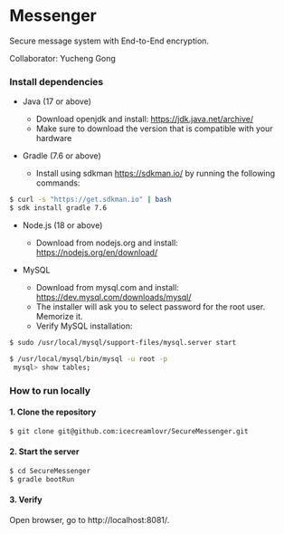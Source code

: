 # Messenger

Secure message system with End-to-End encryption.

Collaborator: Yucheng Gong
### Install dependencies

- Java (17 or above)
  - Download openjdk and install: https://jdk.java.net/archive/
  - Make sure to download the version that is compatible with your hardware

- Gradle (7.6 or above)
  - Install using sdkman https://sdkman.io/ by running the following commands:

```bash
$ curl -s "https://get.sdkman.io" | bash
$ sdk install gradle 7.6
```

- Node.js (18 or above)
  - Download from nodejs.org and install: https://nodejs.org/en/download/

- MySQL
  - Download from mysql.com and install: https://dev.mysql.com/downloads/mysql/
  - The installer will ask you to select password for the root user. Memorize it.
  - Verify MySQL installation:

```bash
$ sudo /usr/local/mysql/support-files/mysql.server start
```

```bash
$ /usr/local/mysql/bin/mysql -u root -p
 mysql> show tables;
```


### How to run locally
#### 1. Clone the repository

```bash
$ git clone git@github.com:icecreamlovr/SecureMessenger.git
```

#### 2. Start the server

```bash
$ cd SecureMessenger
$ gradle bootRun
```

#### 3. Verify
Open browser, go to http://localhost:8081/.
